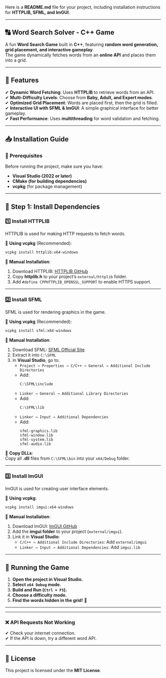 Here is a **README.md** file for your project, including installation instructions for **HTTPLIB, SFML, and ImGUI**.

---

## **🔠 Word Search Solver - C++ Game**  
A fun **Word Search Game** built in **C++**, featuring **random word generation, grid placement, and interactive gameplay**.  
The game dynamically fetches words from an **online API** and places them into a grid.  

---

## **📌 Features**
✔ **Dynamic Word Fetching**: Uses **HTTPLIB** to retrieve words from an API.  
✔ **Multi-Difficulty Levels**: Choose from **Baby, Adult, and Expert modes**.  
✔ **Optimized Grid Placement**: Words are placed first, then the grid is filled.  
✔ **Interactive UI with SFML & ImGUI**: A simple graphical interface for better gameplay.  
✔ **Fast Performance**: Uses **multithreading** for word validation and fetching.  

---

## **📥 Installation Guide**
### **🔹 Prerequisites**
Before running the project, make sure you have:
- **Visual Studio (2022 or later)**
- **CMake (for building dependencies)**
- **vcpkg** (for package management)

---

## **📌 Step 1: Install Dependencies**
### **1️⃣ Install HTTPLIB**
HTTPLIB is used for making HTTP requests to fetch words.  

🔹 **Using vcpkg** (Recommended):
```sh
vcpkg install httplib:x64-windows
```
🔹 **Manual Installation**:
1. Download HTTPLIB: [HTTPLIB GitHub](https://github.com/yhirose/cpp-httplib)  
2. Copy **httplib.h** to your project’s `external/httplib` folder.  
3. Add `#define CPPHTTPLIB_OPENSSL_SUPPORT` to enable HTTPS support.

---

### **2️⃣ Install SFML**
SFML is used for rendering graphics in the game.

🔹 **Using vcpkg** (Recommended):
```sh
vcpkg install sfml:x64-windows
```
🔹 **Manual Installation**:
1. Download SFML: [SFML Official Site](https://www.sfml-dev.org/download.php)  
2. Extract it into `C:\SFML`  
3. In **Visual Studio**, go to:
   - `Project → Properties → C/C++ → General → Additional Include Directories`
   - Add:  
     ```
     C:\SFML\include
     ```
   - `Linker → General → Additional Library Directories`
   - Add:  
     ```
     C:\SFML\lib
     ```
   - `Linker → Input → Additional Dependencies`
   - Add:
     ```
     sfml-graphics.lib
     sfml-window.lib
     sfml-system.lib
     sfml-audio.lib
     ```

📢 **Copy DLLs**:  
Copy all **.dll** files from `C:\SFML\bin` into your `x64/Debug` folder.

---

### **3️⃣ Install ImGUI**
ImGUI is used for creating user interface elements.

🔹 **Using vcpkg**:
```sh
vcpkg install imgui:x64-windows
```
🔹 **Manual Installation**:
1. Download ImGUI: [ImGUI GitHub](https://github.com/ocornut/imgui)  
2. Add the **imgui folder** to your project (`external/imgui`).
3. Link it in **Visual Studio**:
   - `C/C++ → Additional Include Directories`: Add `external/imgui`
   - `Linker → Input → Additional Dependencies`: Add `imgui.lib`

---

## **🚀 Running the Game**
1. **Open the project in Visual Studio.**
2. **Select `x64 Debug` mode.**
3. **Build and Run (`Ctrl + F5`).**
4. **Choose a difficulty mode.**
5. **Find the words hidden in the grid!** 🧩

---
---

### **❌ API Requests Not Working**
✔ Check your internet connection.  
✔ If the API is down, try a different word API.

---

## **📜 License**
This project is licensed under the **MIT License**.
